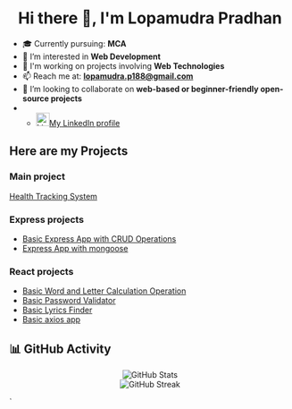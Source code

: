 <h1 align="center">Hi there 👋, I'm Lopamudra Pradhan</h1>

- 🎓 Currently pursuing: **MCA**
- 👀 I’m interested in **Web Development**
- 🔭 I'm working on projects involving **Web Technologies**
- 📫 Reach me at: **lopamudra.p188@gmail.com**
- 💞️ I’m looking to collaborate on **web-based or beginner-friendly open-source projects**
- - <a href="https://linkedin.com/in/lopa9" target="_blank"><img src="https://cdn-icons-png.flaticon.com/512/174/174857.png" alt="LinkedIn" width="24">[My LinkedIn profile](https://linkedin.com/in/lopa9/)</a>

## Here are my Projects
### Main project 
[Health Tracking System ]()
### Express projects
- [Basic Express App with CRUD Operations](https://github.com/lopa9/expressApp1)
- [Express App with mongoose](https://github.com/lopa9/expressApp2)
### React projects
- [Basic Word and Letter Calculation Operation](https://github.com/lopa9/ReactProject/tree/main/word-letter-counter)
- [Basic Password Validator ](https://github.com/lopa9/ReactProject/tree/main/password-validator)
- [Basic Lyrics Finder](https://github.com/lopa9/ReactProject/tree/main/lyrics-finder)
- [Basic axios app ](https://github.com/lopa9/ReactProject/tree/main/axios-lab)

 <!-- GitHub Stats -->
## 📊 GitHub Activity
<p align="center">
  <img src="https://github-readme-stats.vercel.app/api?username=lopa9&show_icons=true&theme=radical" alt="GitHub Stats" />
  <br>
  <img src="https://streak-stats.demolab.com?user=lopa9&theme=radical" alt="GitHub Streak" />
</p>
`
